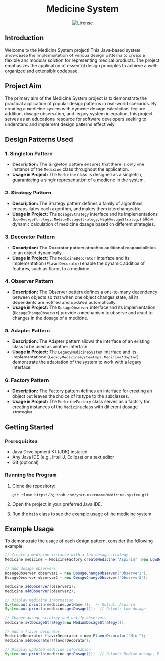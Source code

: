 <!-- Title Section -->
<h1 align="center">
  Medicine System
</h1>

<!-- Badges Section -->
<p align="center">
  <img src="https://img.shields.io/badge/License-MIT-blue.svg" alt="License">
  <!-- Add more badges as needed -->
</p>

<!-- Introduction Section -->
## Introduction

Welcome to the Medicine System project! This Java-based system showcases the implementation of various design patterns to create a flexible and modular solution for representing medical products. The project emphasizes the application of essential design principles to achieve a well-organized and extensible codebase.

<!-- Project Aim Section -->
## Project Aim

The primary aim of the Medicine System project is to demonstrate the practical application of popular design patterns in real-world scenarios. By creating a medicine system with dynamic dosage calculation, feature addition, dosage observation, and legacy system integration, this project serves as an educational resource for software developers seeking to understand and implement design patterns effectively.

<!-- Design Patterns Section -->
## Design Patterns Used

### 1. Singleton Pattern

- **Description:** The Singleton pattern ensures that there is only one instance of the `Medicine` class throughout the application.
- **Usage in Project:** The `Medicine` class is designed as a singleton, guaranteeing a single representation of a medicine in the system.

### 2. Strategy Pattern

- **Description:** The Strategy pattern defines a family of algorithms, encapsulates each algorithm, and makes them interchangeable.
- **Usage in Project:** The `DosageStrategy` interface and its implementations (`LowDosageStrategy`, `MediumDosageStrategy`, `HighDosageStrategy`) allow dynamic calculation of medicine dosage based on different strategies.

### 3. Decorator Pattern

- **Description:** The Decorator pattern attaches additional responsibilities to an object dynamically.
- **Usage in Project:** The `MedicineDecorator` interface and its implementation (`FlavorDecorator`) enable the dynamic addition of features, such as flavor, to a medicine.

### 4. Observer Pattern

- **Description:** The Observer pattern defines a one-to-many dependency between objects so that when one object changes state, all its dependents are notified and updated automatically.
- **Usage in Project:** The `DosageObserver` interface and its implementation (`DosageChangeObserver`) provide a mechanism to observe and react to changes in the dosage of a medicine.

### 5. Adapter Pattern

- **Description:** The Adapter pattern allows the interface of an existing class to be used as another interface.
- **Usage in Project:** The `LegacyMedicineSystem` interface and its implementations (`LegacyMedicineSystemImpl`, `MedicineAdapter`) demonstrate the adaptation of the system to work with a legacy interface.

### 6. Factory Pattern

- **Description:** The Factory pattern defines an interface for creating an object but leaves the choice of its type to the subclasses.
- **Usage in Project:** The `MedicineFactory` class serves as a factory for creating instances of the `Medicine` class with different dosage strategies.

<!-- Getting Started Section -->
## Getting Started

### Prerequisites

- Java Development Kit (JDK) installed
- Any Java IDE (e.g., IntelliJ, Eclipse) or a text editor
- Git (optional)

### Running the Program

1. Clone the repository:

    ```bash
    git clone https://github.com/your-username/medicine-system.git
    ```

2. Open the project in your preferred Java IDE.

3. Run the `Main` class to see the example usage of the medicine system.

<!-- Example Usage Section -->
## Example Usage

To demonstrate the usage of each design pattern, consider the following example:

```java
// Create a medicine instance with a low dosage strategy
Medicine medicine = MedicineFactory.createMedicine("Aspirin", new LowDosageStrategy());

// Add dosage observers
DosageObserver observer1 = new DosageChangeObserver("Observer1");
DosageObserver observer2 = new DosageChangeObserver("Observer2");

medicine.addObserver(observer1);
medicine.addObserver(observer2);

// Display medicine information
System.out.println(medicine.getName());  // Output: Aspirin
System.out.println(medicine.getDosage());  // Output: Low dosage

// Change dosage strategy and notify observers
medicine.setDosageStrategy(new MediumDosageStrategy());

// Add a flavor decorator
MedicineDecorator flavorDecorator = new FlavorDecorator("Mint");
medicine.addDecorator(flavorDecorator);

// Display updated medicine information
System.out.println(medicine.getDosage());  // Output: Medium dosage, Flavor: Mint
